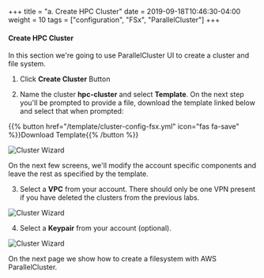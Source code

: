 +++
title = "a. Create HPC Cluster"
date = 2019-09-18T10:46:30-04:00
weight = 10
tags = ["configuration", "FSx", "ParallelCluster"]
+++

#### Create HPC Cluster

In this section we're going to use ParallelCluster UI to create a cluster and file system.

1. Click **Create Cluster** Button

2. Name the cluster **hpc-cluster** and select **Template**. On the next step you'll be prompted to provide a file, download the template linked below and select that when prompted:

{{% button href="/template/cluster-config-fsx.yml" icon="fas fa-save" %}}Download Template{{% /button %}}

![Cluster Wizard](/images/pcluster/pcmanager-1.png)

On the next few screens, we'll modify the account specific components and leave the rest as specified by the template.

3. Select a **VPC** from your account. There should only be one VPN present if you have deleted the clusters from the previous labs.

![Cluster Wizard](/images/pcluster/pcmanager-2.png)

4. Select a **Keypair** from your account (optional).

![Cluster Wizard](/images/pcluster/pcmanager-3.png)

On the next page we show how to create a filesystem with AWS ParallelCluster.
